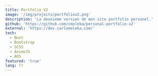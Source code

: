 ```yaml
---
title: Portfolio V2
image: '/img/projects/portfoliov2.png'
description: 'La deuxieme version de mon site portfolio personel.'
github: 'https://github.com/cmoleka/personal-portfolio-v2'
external: 'https://dev.carlomoleka.com/'
tech:
  - Nuxt
  - Bootstrap
  - SCSS
  - AnimeJS
  - AOS
featured: 'true'
lang: fr
---
```

